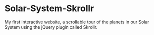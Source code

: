 # Solar-System-Skrollr
My first interactive website, a scrollable tour of the planets in our Solar System using the jQuery plugin called Skrollr.
